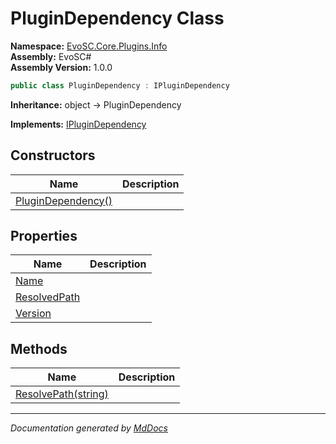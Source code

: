 ﻿<!--  
  <auto-generated>   
    The contents of this file were generated by a tool.  
    Changes to this file may be list if the file is regenerated  
  </auto-generated>   
-->

# PluginDependency Class

**Namespace:** [EvoSC.Core.Plugins.Info](../index.md)  
**Assembly:** EvoSC\#  
**Assembly Version:** 1.0.0

```csharp
public class PluginDependency : IPluginDependency
```

**Inheritance:** object → PluginDependency

**Implements:** [IPluginDependency](../../Abstractions/IPluginDependency/index.md)

## Constructors

| Name                                        | Description |
| ------------------------------------------- | ----------- |
| [PluginDependency()](constructors/index.md) |             |

## Properties

| Name                                       | Description |
| ------------------------------------------ | ----------- |
| [Name](properties/Name.md)                 |             |
| [ResolvedPath](properties/ResolvedPath.md) |             |
| [Version](properties/Version.md)           |             |

## Methods

| Name                                          | Description |
| --------------------------------------------- | ----------- |
| [ResolvePath(string)](methods/ResolvePath.md) |             |

___

*Documentation generated by [MdDocs](https://github.com/ap0llo/mddocs)*
